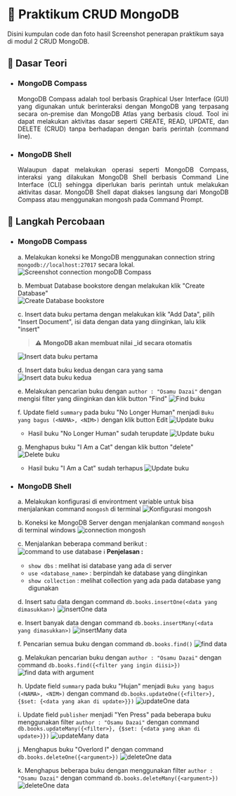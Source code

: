 # :ledger: Praktikum CRUD MongoDB

Disini kumpulan code dan foto hasil Screenshot penerapan praktikum saya di modul 2 CRUD MongoDB.
## :memo: Dasar Teori
* ### MongoDB Compass
    <p style='text-align: justify;'> MongoDB Compass adalah tool berbasis Graphical User Interface (GUI) yang digunakan untuk berinteraksi dengan MongoDB yang terpasang secara on-premise dan MongoDB Atlas yang berbasis cloud. Tool ini dapat melakukan aktivitas dasar seperti CREATE, READ, UPDATE, dan DELETE (CRUD) tanpa berhadapan dengan baris perintah (command line). </p>

* ### MongoDB Shell
    <p style='text-align: justify;'> Walaupun dapat melakukan operasi seperti MongoDB Compass, interaksi yang dilakukan MongoDB Shell berbasis Command Line Interface (CLI) sehingga diperlukan baris perintah untuk melakukan aktivitas dasar. MongoDB Shell dapat diakses langsung dari MongoDB Compass atau menggunakan mongosh pada Command Prompt. </p>

## :scroll: Langkah Percobaan
* ### MongoDB Compass
    a. Melakukan koneksi ke MongoDB menggunakan connection string ``` mongodb://localhost:27017 ``` secara lokal. <br />
    ![Screenshot connection mongoDB Compass](../Screenshot/praktikum_2/1_connection.png)

    b. Membuat Database bookstore dengan melakukan klik "Create Database" <br />
    ![Create Database bookstore](../Screenshot/praktikum_2/2_create_database.png)

    c. Insert data buku pertama dengan melakukan klik "Add Data", pilih "Insert Document", isi data dengan data yang diinginkan, lalu klik "insert" <br />

    > :warning: **MongoDB akan membuat nilai _id secara otomatis**

    ![Insert data buku pertama](../Screenshot/praktikum_2/3_insert_data.png)

    d. Insert data buku kedua dengan cara yang sama <br />
    ![Insert data buku kedua](../Screenshot/praktikum_2/4_insert_data_2.png)

    e. Melakukan pencarian buku dengan ```author : "Osamu Dazai"``` dengan mengisi filter yang diinginkan dan klik button "Find"
    ![Find buku](../Screenshot/praktikum_2/5_find.png)

    f. Update field ```summary``` pada buku "No Longer Human" menjadi ```Buku yang bagus (<NAMA>, <NIM>)``` dengan klik button Edit
    ![Update buku](../Screenshot/praktikum_2/6_update.png)
        
    - Hasil buku "No Longer Human" sudah terupdate
    ![Update buku](../Screenshot/praktikum_2/7_updated_results.png) 


    g. Menghapus buku "I Am a Cat" dengan klik button "delete"
    ![Delete buku](../Screenshot/praktikum_2/8_delete.png)

    - Hasil buku "I Am a Cat" sudah terhapus
    ![Update buku](../Screenshot/praktikum_2/9_deleted_results.png) 


* ### MongoDB Shell
    a. Melakukan konfigurasi di environtment variable untuk bisa menjalankan command ```mongosh``` di terminal
    ![Konfigurasi mongosh](../Screenshot/praktikum_2/10_mongosh_configuration.png)

    b. Koneksi ke MongoDB Server dengan menjalankan command ```mongosh``` di terminal windows
    ![connection mongosh](../Screenshot/praktikum_2/11_mongosh_connection.png)

    c. Menjalankan beberapa command berikut : 
    ![command to use database](../Screenshot/praktikum_2/12_use_dbs_mongosh.png)
    :information_source: **Penjelasan :** 
    - ```show dbs``` : melihat isi database yang ada di server
    - ```use <database_name>``` : berpindah ke database yang diinginkan
    - ```show collection``` :  melihat collection yang ada pada database yang digunakan

    d. Insert satu data dengan command ```db.books.insertOne(<data yang dimasukkan>)```
    ![insertOne data](../Screenshot/praktikum_2/13_insertOne_mongosh.png)

    e. Insert banyak data dengan command ```db.books.insertMany(<data yang dimasukkan>)```
    ![insertMany data](../Screenshot/praktikum_2/14_insertMany_mongosh.png)

    f. Pencarian semua buku dengan command ```db.books.find()```
    ![find data](../Screenshot/praktikum_2/15_findAll_mongosh.png)

    g. Melakukan pencarian buku dengan ```author : "Osamu Dazai"``` dengan command ```db.books.find({<filter yang ingin diisi>})```
    ![find data with argument](../Screenshot/praktikum_2/16_find_mongosh.png)

    h. Update field ```summary``` pada buku "Hujan" menjadi ```Buku yang bagus (<NAMA>, <NIM>)``` dengan command 
    ```db.books.updateOne({<filter>},{$set: {<data yang akan di update>}})```
    ![updateOne data](../Screenshot/praktikum_2/17_updateOne_mongosh.png)

    i. Update field ```publisher``` menjadi "Yen Press" pada beberapa buku menggunakan filter ```author : "Osamu Dazai"``` dengan 
    command ```db.books.updateMany({<filter>}, {$set: {<data yang akan di update>}})``` 
    ![updateMany data](../Screenshot/praktikum_2/18_updateMany_mongosh.png)

    j. Menghapus buku "Overlord I" dengan command ```db.books.deleteOne({<argument>})```
    ![deleteOne data](../Screenshot/praktikum_2/19_deleteOne_mongosh.png)

    k. Menghapus beberapa buku dengan menggunakan filter ```author : "Osamu Dazai"``` dengan command 
    ```db.books.deleteMany({<argument>})```
    ![deleteOne data](../Screenshot/praktikum_2/20_deleteMany_mongosh.png)
